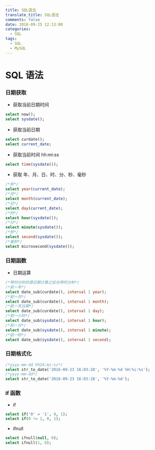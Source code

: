 ```yaml
---
title: SQL语法
translate_title: SQL语法
comments: false
date: 2016-09-25 12:13:00
categories:
  - SQL
tags:
  - SQL
  - MySQL
---
```

SQL 语法
==========
### 日期获取 ###
- 获取当前日期时间
```sql
select now();
select sysdate();
```
- 获取当前日期
```sql
select curdate();
select current_date;
```
- 获取当前时间 hh:mi:ss
```sql
select time(sysdate());
```
- 获取 年、月、日、时、分、秒、毫秒
```sql
/*年*/
select year(current_date);
/*月*/
select month(current_date);
/*日*/
select day(current_date);
/*时*/
select hour(sysdate());
/*分*/
select minute(sysdate());
/*秒*/
select second(sysdate());
/*毫秒*/
select microsecond(sysdate());
```
### 日期函数 ###
- 日期运算
```sql
/*带时分秒的源日期计算之后也带时分秒*/
/*前一年*/
select date_sub(curdate(), interval 1 year);
/*前一月*/
select date_sub(curdate(), interval 1 month);
/*前一天日期*/
select date_sub(curdate(), interval 1 day);
/*前一小时*/
select date_sub(sysdate(), interval 1 hour);
/*前一分*/
select date_sub(sysdate(), interval 1 minute);
/*前一秒*/
select date_sub(sysdate(), interval 1 second);
```
### 日期格式化 ###
```sql
/*yyyy-mm-dd hh24:mi:ss*/
select str_to_date('2016-09-23 16:03:28', '%Y-%m-%d %H:%i:%s');
/*yyyy-mm-dd*/
select str_to_date('2016-09-23 16:03:28', '%Y-%m-%d');
```
### if 函数 ###
- if
```sql
select if('0' = '1', 0, 1);
select if(0 != 1, 0, 1);
```
- ifnull
```sql
select ifnull(null, 0);
select ifnull(1, 0);
```

